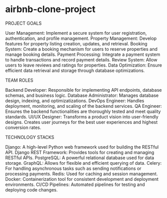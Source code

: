 # airbnb-clone-project
PROJECT GOALS

User Management: Implement a secure system for user registration, authentication, and profile management.
Property Management: Develop features for property listing creation, updates, and retrieval.
Booking System: Create a booking mechanism for users to reserve properties and manage booking details.
Payment Processing: Integrate a payment system to handle transactions and record payment details.
Review System: Allow users to leave reviews and ratings for properties.
Data Optimization: Ensure efficient data retrieval and storage through database optimizations.

TEAM ROLES

Backend Developer: Responsible for implementing API endpoints, database schemas, and business logic.
Database Administrator: Manages database design, indexing, and optimizatizations.
DevOps Engineer: Handles deployment, monitoring, and scaling of the backend services.
QA Engineer: Ensures the backend functionalities are thoroughly tested and meet quality standards.
UI/UX Designer: Transforms a product vision into user-friendly designs. Creates user journeys for the best user experiences and highest conversion rates.

TECHNOLOGY STACKS

Django: A high-level Python web framework used for building the RESTful API.
Django REST Framework: Provides tools for creating and managing RESTful APIs.
PostgreSQL: A powerful relational database used for data storage.
GraphQL: Allows for flexible and efficient querying of data.
Celery: For handling asynchronous tasks such as sending notifications or processing payments.
Redis: Used for caching and session management.
Docker: Containerization tool for consistent development and deployment environments.
CI/CD Pipelines: Automated pipelines for testing and deploying code changes.
